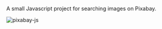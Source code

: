 A small Javascript project for searching images on Pixabay.


<img src="https://ibb.co/GThQNXt" alt="pixabay-js" border="0">